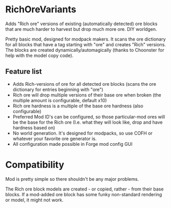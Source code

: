 # RichOreVariants

Adds "Rich ore" versions of existing (automatically detected) ore blocks that are much harder to harvest but drop much more ore. DIY worldgen.

Pretty basic mod, designed for modpack makers. It scans the ore dictionary for all blocks that have a tag starting with "ore" and creates "Rich" versions. The blocks are created dynamically/automagically (thanks to Choonster for help with the model copy code).

## Feature list

* Adds Rich-versions of ore for all detected ore blocks (scans the ore dictionary for entries beginning with "ore")
* Rich ore will drop multiple versions of their base ore when broken (the multiple amount is configurable, default x10)
* Rich ore hardness is a multiple of the base ore hardness (also configurable)
* Preferred Mod ID's can be configured, so those particular-mod ores will be the base for the Rich ore (I.e. what they will look like, drop and have hardness based on)
* No world generation. It's designed for modpacks, so use COFH or whatever your favorite ore generator is.
* All configuration made possible in Forge mod config GUI

# Compatibility

Mod is pretty simple so there shouldn't be any major problems.

The Rich ore block models are created - or copied, rather - from their base blocks. If a mod-added ore block has some funky non-standard rendering or model, it might not work.
